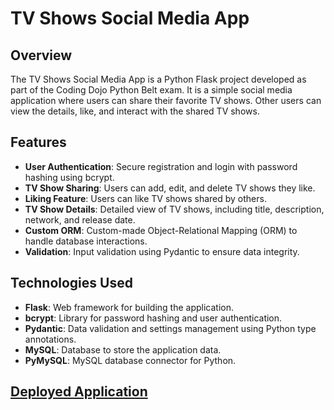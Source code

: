 # TV Shows Social Media App

## Overview

The TV Shows Social Media App is a Python Flask project developed as part of the Coding Dojo Python Belt exam. It is a simple social media application where users can share their favorite TV shows. Other users can view the details, like, and interact with the shared TV shows.

## Features

-   **User Authentication**: Secure registration and login with password hashing using bcrypt.
-   **TV Show Sharing**: Users can add, edit, and delete TV shows they like.
-   **Liking Feature**: Users can like TV shows shared by others.
-   **TV Show Details**: Detailed view of TV shows, including title, description, network, and release date.
-   **Custom ORM**: Custom-made Object-Relational Mapping (ORM) to handle database interactions.
-   **Validation**: Input validation using Pydantic to ensure data integrity.

## Technologies Used

-   **Flask**: Web framework for building the application.
-   **bcrypt**: Library for password hashing and user authentication.
-   **Pydantic**: Data validation and settings management using Python type annotations.
-   **MySQL**: Database to store the application data.
-   **PyMySQL**: MySQL database connector for Python.

## [Deployed Application](http://52.90.230.156/)
